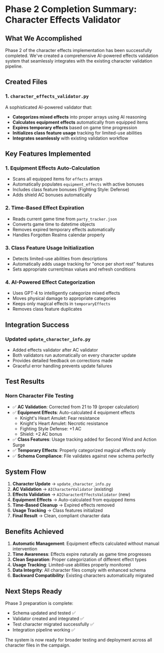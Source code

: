 # Phase 2 Completion Summary: Character Effects Validator

## What We Accomplished

Phase 2 of the character effects implementation has been successfully completed. We've created a comprehensive AI-powered effects validation system that seamlessly integrates with the existing character validation pipeline.

## Created Files

### 1. `character_effects_validator.py`
A sophisticated AI-powered validator that:
- **Categorizes mixed effects** into proper arrays using AI reasoning
- **Calculates equipment effects** automatically from equipped items
- **Expires temporary effects** based on game time progression
- **Initializes class feature usage** tracking for limited-use abilities
- **Integrates seamlessly** with existing validation workflow

## Key Features Implemented

### 1. **Equipment Effects Auto-Calculation**
- Scans all equipped items for `effects` arrays
- Automatically populates `equipment_effects` with active bonuses
- Includes class feature bonuses (Fighting Style: Defense)
- Adds shield AC bonuses automatically

### 2. **Time-Based Effect Expiration**
- Reads current game time from `party_tracker.json`
- Converts game time to datetime objects
- Removes expired temporary effects automatically
- Handles Forgotten Realms calendar properly

### 3. **Class Feature Usage Initialization**
- Detects limited-use abilities from descriptions
- Automatically adds usage tracking for "once per short rest" features
- Sets appropriate current/max values and refresh conditions

### 4. **AI-Powered Effect Categorization**
- Uses GPT-4 to intelligently categorize mixed effects
- Moves physical damage to appropriate categories
- Keeps only magical effects in `temporaryEffects`
- Removes class feature duplicates

## Integration Success

### Updated `update_character_info.py`
- Added effects validator after AC validator
- Both validators run automatically on every character update
- Provides detailed feedback on corrections made
- Graceful error handling prevents update failures

## Test Results

### Norn Character File Testing
- ✅ **AC Validation**: Corrected from 21 to 19 (proper calculation)
- ✅ **Equipment Effects**: Auto-calculated 4 equipment effects
  - Knight's Heart Amulet: Fear resistance
  - Knight's Heart Amulet: Necrotic resistance  
  - Fighting Style Defense: +1 AC
  - Shield: +2 AC bonus
- ✅ **Class Features**: Usage tracking added for Second Wind and Action Surge
- ✅ **Temporary Effects**: Properly categorized magical effects only
- ✅ **Schema Compliance**: File validates against new schema perfectly

## System Flow

1. **Character Update** → `update_character_info.py`
2. **AC Validation** → `AICharacterValidator` (existing)
3. **Effects Validation** → `AICharacterEffectsValidator` (new)
4. **Equipment Effects** → Auto-calculated from equipped items
5. **Time-Based Cleanup** → Expired effects removed
6. **Usage Tracking** → Class features initialized
7. **Final Result** → Clean, compliant character data

## Benefits Achieved

1. **Automatic Management**: Equipment effects calculated without manual intervention
2. **Time Awareness**: Effects expire naturally as game time progresses
3. **Clean Separation**: Proper categorization of different effect types
4. **Usage Tracking**: Limited-use abilities properly monitored
5. **Data Integrity**: All character files comply with enhanced schema
6. **Backward Compatibility**: Existing characters automatically migrated

## Next Steps Ready

Phase 3 preparation is complete:
- Schema updated and tested ✅
- Validator created and integrated ✅
- Test character migrated successfully ✅
- Integration pipeline working ✅

The system is now ready for broader testing and deployment across all character files in the campaign.
